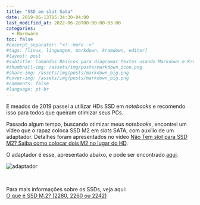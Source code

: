 ```yaml
---
title: "SSD em slot Sata"
date: 2019-06-13T15:34:30-04:00
last_modified_at: 2022-06-28T00:00:00-03:00
categories:
  - Hardware
toc: false
#excerpt_separator: "<!--more-->"
#tags: [linux, linguagem, markdown, kramdown, editor]
#layout: post
#subtitle: Comandos Básicos para diagramar textos usando Markdown e Kramdown
#thumbnail-img: /assets/img/posts/markdown_icon.png
#share-img: /assets/img/posts/markdown_big.png
#cover-img: /assets/img/posts/markdown_big.png
#comments: false
#language: pt-br
---
```


E meados de 2019 passei a utilizar HDs SSD em _notebooks_ e recomendo isso para todos que queiram otimizar seus PCs.

Passado algum tempo, buscando otimizar meus _notebooks_, encontrei um vídeo que o rapaz coloca SSD M2 em _slots_ SATA, com auxílio de um adaptador. Detalhes foram apresentados no vídeo [Não Tem _slot_ para SSD M2? Saiba como colocar dois M2 no lugar do HD](https://www.youtube.com/watch?v=Kb50vbKmoYQ).

O adaptador é esse, apresentado abaixo, e pode ser encontrado [aqui](https://produto.mercadolivre.com.br/MLB-1302740232-adaptador-m2-nvme-ssd-key-mb-ssd-para-u2-sff-8639-_JM).

![adaptador](https://http2.mlstatic.com/D_NQ_NP_936906-MLB32309726082_092019-O.webp)

<br>

Para mais informações sobre os SSDs, veja aqui:<br>
[O que é SSD M.2? (2280, 2260 ou 2242)](https://www.infowester.com/ssd-m2-nvme.php)
